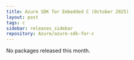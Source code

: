 ```yaml
---
title: Azure SDK for Embedded C (October 2025)
layout: post
tags: c
sidebar: releases_sidebar
repository: Azure/azure-sdk-for-c
---
```


No packages released this month.

<!--
The Azure SDK team is pleased to make available the October 2025 client library release.

#### Stable

- _Add packages_

#### Updates

- _Add packages_

#### Beta

- _Add packages_

## Installation Instructions

To install any of our packages, copy and paste the following commands into a terminal:

```bash
$> 
```

## Feedback

If you have a bug or feature request for one of the libraries, please post an issue to [GitHub](https://github.com/Azure/azure-sdk-for-c/issues).

## Release highlights

### _Package name_

- Major changes only!

## Latest Releases

View all the latest versions of C packages [here][c-latest-releases].

{% include refs.md %}
-->
